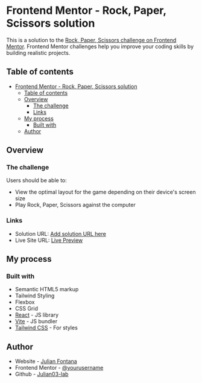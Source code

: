 # Frontend Mentor - Rock, Paper, Scissors solution

This is a solution to the [Rock, Paper, Scissors challenge on Frontend Mentor](https://www.frontendmentor.io/challenges/rock-paper-scissors-game-pTgwgvgH). Frontend Mentor challenges help you improve your coding skills by building realistic projects. 

## Table of contents

- [Frontend Mentor - Rock, Paper, Scissors solution](#frontend-mentor---rock-paper-scissors-solution)
  - [Table of contents](#table-of-contents)
  - [Overview](#overview)
    - [The challenge](#the-challenge)
    - [Links](#links)
  - [My process](#my-process)
    - [Built with](#built-with)
  - [Author](#author)


## Overview

### The challenge

Users should be able to:

- View the optimal layout for the game depending on their device's screen size
- Play Rock, Paper, Scissors against the computer


### Links

- Solution URL: [Add solution URL here](https://julian03-lab.github.io/piedra-papel-tijera-frontendmentor/)
- Live Site URL: [Live Preview](https://julian03-lab.github.io/piedra-papel-tijera-frontendmentor)

## My process

### Built with

- Semantic HTML5 markup
- Tailwind Styling
- Flexbox
- CSS Grid
- [React](https://reactjs.org/) - JS library
- [Vite](https://vitejs.dev/) - JS bundler
- [Tailwind CSS](https://tailwindcss.com/) - For styles


## Author

- Website - [Julian Fontana](https://www.julianfontana.tech)
- Frontend Mentor - [@yourusername](https://www.frontendmentor.io/profile/Julian03-lab)
- Github - [Julian03-lab](https://github.com/julian03-lab)

